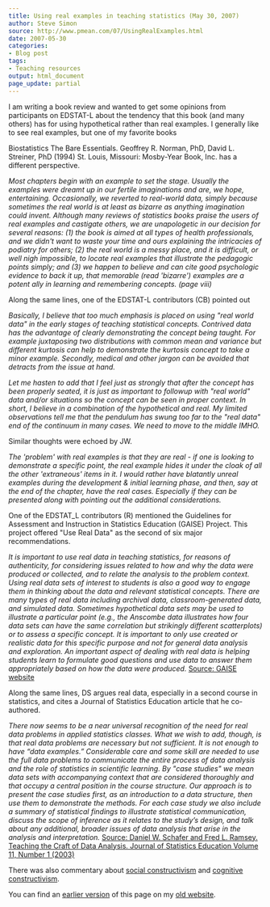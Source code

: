 ```yaml
---
title: Using real examples in teaching statistics (May 30, 2007)
author: Steve Simon
source: http://www.pmean.com/07/UsingRealExamples.html
date: 2007-05-30
categories:
- Blog post
tags:
- Teaching resources
output: html_document
page_update: partial
---
```


I am writing a book review and wanted to get some opinions from participants on EDSTAT-L about the tendency that this book (and many others) has for using hypothetical rather than real examples. I generally like to see real examples, but one of my favorite books

Biostatistics The Bare Essentials. Geoffrey R. Norman, PhD, David L. Streiner, PhD (1994) St. Louis, Missouri: Mosby-Year Book, Inc. has a different perspective.

*Most chapters begin with an example to set the stage. Usually the examples were dreamt up in our fertile imaginations and are, we hope, entertaining. Occasionally, we reverted to real-world data, simply because sometimes the real world is at least as bizarre as anything imagination could invent. Although many reviews of statistics books praise the users of real examples and castigate others, we are unapologetic in our decision for several reasons: (1) the book is aimed at all types of health professionals, and we didn't want to waste your time and ours explaining the intricacies of podiatry for others; (2) the real world is a messy place, and it is difficult, or well nigh impossible, to locate real examples that illustrate the pedagogic points simply; and (3) we happen to believe and can cite good psychologic evidence to back it up, that memorable (read 'bizarre') examples are a potent ally in learning and remembering concepts. (page viii)*

Along the same lines, one of the EDSTAT-L contributors (CB) pointed out

*Basically, I believe that too much emphasis is placed on using "real world data" in the early stages of teaching statistical concepts. Contrived data has the advantage of clearly demonstrating the concept being taught. For example juxtaposing two distributions with common mean and variance but different kurtosis can help to demonstrate the kurtosis concept to take a minor example. Secondly, medical and other jargon can be avoided that detracts from the issue at hand.*

*Let me hasten to add that I feel just as strongly that after the concept has been properly seated, it is just as important to followup with "real world" data and/or situations so the concept can be seen in proper context. In short, I believe in a combination of the hypothetical and real. My limited observations tell me that the pendulum has swung too far to the "real data" end of the continuum in many cases. We need to move to the middle IMHO.*

Similar thoughts were echoed by JW.

*The 'problem' with real examples is that they are real - if one is looking to demonstrate a specific point, the real example hides it under the cloak of all the other 'extraneous' items in it. I would rather have blatantly unreal examples during the development & initial learning phase, and then, say at the end of the chapter, have the real cases. Especially if they can be presented along with pointing out the additional considerations.*

One of the EDSTAT_L contributors (R) mentioned the Guidelines for Assessment and Instruction in Statistics Education (GAISE) Project. This project offered "Use Real Data" as the second of six major recommendations.

*It is important to use real data in teaching statistics, for reasons of authenticity, for considering issues related to how and why the data were produced or collected, and to relate the analysis to the problem context. Using real data sets of interest to students is also a good way to engage them in thinking about the data and relevant statistical concepts. There are many types of real data including archival data, classroom-generated data, and simulated data. Sometimes hypothetical data sets may be used to illustrate a particular point (e.g., the Anscombe data illustrates how four data sets can have the same correlation but strikingly different scatterplots) or to assess a specific concept. It is important to only use created or realistic data for this specific purpose and not for general data analysis and exploration. An important aspect of dealing with real data is helping students learn to formulate good questions and use data to answer them appropriately based on how the data were produced.* [Source: GAISE website][gai1]

Along the same lines, DS argues real data, especially in a second course in statistics, and cites a Journal of Statistics Education article that he co-authored.

*There now seems to be a near universal recognition of the need for real data problems in applied statistics classes. What we wish to add, though, is that real data problems are necessary but not sufficient. It is not enough to have “data examples.” Considerable care and some skill are needed to use the full data problems to communicate the entire process of data analysis and the role of statistics in scientific learning. By "case studies" we mean data sets with accompanying context that are considered thoroughly and that occupy a central position in the course structure. Our approach is to present the case studies first, as an introduction to a data structure, then use them to demonstrate the methods. For each case study we also include a summary of statistical findings to illustrate statistical communication, discuss the scope of inference as it relates to the study’s design, and talk about any additional, broader issues of data analysis that arise in the analysis and interpretation.* [Source: Daniel W. Schafer and Fred L. Ramsey. Teaching the Craft of Data Analysis. Journal of Statistics Education Volume 11, Number 1 (2003)][sc03]

There was also commentary about [social constructivism][wik1] and [cognitive constructivism][ber1].

You can find an [earlier version][sim1] of this page on my [old website][sim2].

[sim1]: http://www.pmean.com/07/UsingRealExamples.html
[sim2]: http://www.pmean.com

[ber1]: https://gsi.berkeley.edu/gsi-guide-contents/learning-theory-research/cognitive-constructivism/
[gai1]: www.amstat.org/education/gaise/GAISECollege.htm
[pha1]: www.pharmedout.org/index.htm
[sc03]: www.amstat.org/publications/jse/v11n1/schafer.html
[wik1]: https://en.wikipedia.org/wiki/Social_constructionism